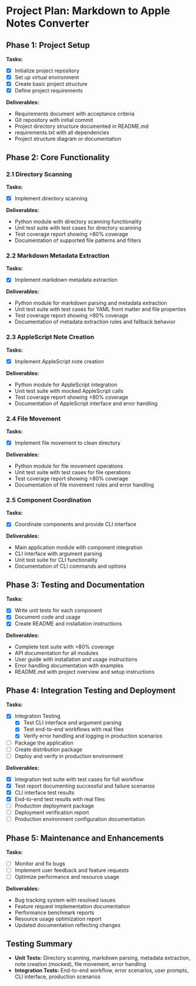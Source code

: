 # Project Plan: Markdown to Apple Notes Converter

## Phase 1: Project Setup
**Tasks:**
- [x] Initialize project repository
- [x] Set up virtual environment
- [x] Create basic project structure
- [x] Define project requirements

**Deliverables:**
- Requirements document with acceptance criteria
- Git repository with initial commit
- Project directory structure documented in README.md
- requirements.txt with all dependencies
- Project structure diagram or documentation

## Phase 2: Core Functionality
### 2.1 Directory Scanning
**Tasks:**
- [x] Implement directory scanning

**Deliverables:**
- Python module with directory scanning functionality
- Unit test suite with test cases for directory scanning
- Test coverage report showing >80% coverage
- Documentation of supported file patterns and filters

### 2.2 Markdown Metadata Extraction
**Tasks:**
- [x] Implement markdown metadata extraction

**Deliverables:**
- Python module for markdown parsing and metadata extraction
- Unit test suite with test cases for YAML front matter and file properties
- Test coverage report showing >80% coverage
- Documentation of metadata extraction rules and fallback behavior

### 2.3 AppleScript Note Creation
**Tasks:**
- [x] Implement AppleScript note creation

**Deliverables:**
- Python module for AppleScript integration
- Unit test suite with mocked AppleScript calls
- Test coverage report showing >80% coverage
- Documentation of AppleScript interface and error handling

### 2.4 File Movement
**Tasks:**
- [x] Implement file movement to clean directory

**Deliverables:**
- Python module for file movement operations
- Unit test suite with test cases for file operations
- Test coverage report showing >80% coverage
- Documentation of file movement rules and error handling

### 2.5 Component Coordination
**Tasks:**
- [x] Coordinate components and provide CLI interface

**Deliverables:**
- Main application module with component integration
- CLI interface with argument parsing
- Unit test suite for CLI functionality
- Documentation of CLI commands and options

## Phase 3: Testing and Documentation
**Tasks:**
- [x] Write unit tests for each component
- [x] Document code and usage
- [x] Create README and installation instructions

**Deliverables:**
- Complete test suite with >80% coverage
- API documentation for all modules
- User guide with installation and usage instructions
- Error handling documentation with examples
- README.md with project overview and setup instructions

## Phase 4: Integration Testing and Deployment
**Tasks:**
- [x] Integration Testing
  - [x] Test CLI interface and argument parsing
  - [x] Test end-to-end workflows with real files
  - [x] Verify error handling and logging in production scenarios
- [ ] Package the application
- [ ] Create distribution package
- [ ] Deploy and verify in production environment

**Deliverables:**
- [x] Integration test suite with test cases for full workflow
- [x] Test report documenting successful and failure scenarios
- [x] CLI interface test results
- [x] End-to-end test results with real files
- [ ] Production deployment package
- [ ] Deployment verification report
- [ ] Production environment configuration documentation

## Phase 5: Maintenance and Enhancements
**Tasks:**
- [ ] Monitor and fix bugs
- [ ] Implement user feedback and feature requests
- [ ] Optimize performance and resource usage

**Deliverables:**
- Bug tracking system with resolved issues
- Feature request implementation documentation
- Performance benchmark reports
- Resource usage optimization report
- Updated documentation reflecting changes

## Testing Summary
- **Unit Tests:** Directory scanning, markdown parsing, metadata extraction, note creation (mocked), file movement, error handling
- **Integration Tests:** End-to-end workflow, error scenarios, user prompts, CLI interface, production scenarios 